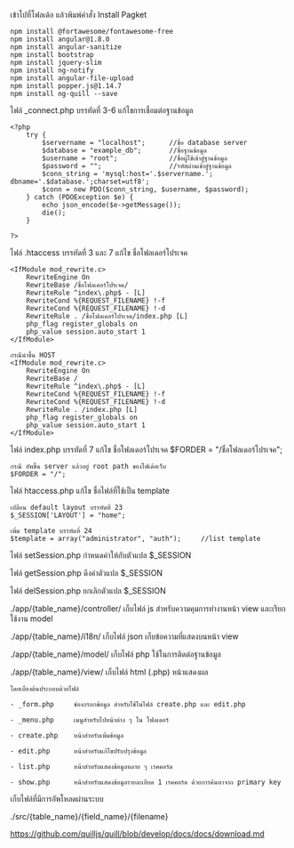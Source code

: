 เข้าไปที่โฟลเด้อ แล้วพิมพ์คำสั่ง Install Pagket

	npm install @fortawesome/fontawesome-free 
	npm install angular@1.8.0 
	npm install angular-sanitize 
	npm install bootstrap 
	npm install jquery-slim 
	npm install ng-notify 
	npm install angular-file-upload 
	npm install popper.js@1.14.7 
	npm install ng-quill --save


ไฟล์ _connect.php บรรทัดที่ 3-6 แก้ไขการเชื่อมต่อฐานข้อมูล

	<?php
		try {
			$servername = "localhost";		//ชื่อ database server 
			$database = "example_db";		//ชื่อฐานข้อมูล
			$username = "root";				//ชื่อผู้ใช้เข้าสู่ฐานข้อมูล
			$password = "";					//รหัสผ่านเข้าสู่ฐานข้อมูล
			$conn_string = 'mysql:host='.$servername.'; dbname='.$database.';charset=utf8';
			$conn = new PDO($conn_string, $username, $password);
		} catch (PDOException $e) {
			echo json_encode($e->getMessage());
			die();
		}

	?>


ไฟล์ .htaccess บรรทัดที่ 3 และ 7 แก้ไข ชื่อโฟลเดอร์โปรเจค

	<IfModule mod_rewrite.c>
		RewriteEngine On
		RewriteBase /ชื่อโฟลเดอร์โปรเจค/
		RewriteRule ^index\.php$ - [L]
		RewriteCond %{REQUEST_FILENAME} !-f
		RewriteCond %{REQUEST_FILENAME} !-d
		RewriteRule . /ชื่อโฟลเดอร์โปรเจค/index.php [L]
		php_flag register_globals on
		php_value session.auto_start 1
	</IfModule>

	กรณีนำขึ้น HOST
	<IfModule mod_rewrite.c>
		RewriteEngine On
		RewriteBase /
		RewriteRule ^index\.php$ - [L]
		RewriteCond %{REQUEST_FILENAME} !-f
		RewriteCond %{REQUEST_FILENAME} !-d
		RewriteRule . /index.php [L]
		php_flag register_globals on
		php_value session.auto_start 1
	</IfModule>



ไฟล์ index.php  บรรทัดที่ 7 แก้ไข ชื่อโฟลเดอร์โปรเจค
	$FORDER = "/ชื่อโฟลเดอร์โปรเจค";

	กรณี อัพขึ้น server แล้วอยู่ root path ของโฟเด้อเว็บ
	$FORDER = "/";


ไฟล์ htaccess.php แก้ไข ชื่อไฟล์ที่ใช้เป็น template

	เปลี่ยน default layout บรรทัดที่ 23
	$_SESSION['LAYOUT'] = "home";

	เพิ่ม template บรรทัดที่ 24
	$template = array("administrator", "auth");		//list template



ไฟล์ setSession.php กำหนดค่าให้กับตัวแปล $_SESSION 

ไฟล์ getSession.php ดึงค่าตัวแปล $_SESSION

ไฟล์ delSession.php ยกเลิกตัวแปล $_SESSION



./app/{table_name}/controller/ เก็บไฟล์ js สำหรับความคุมการทำงานหน้า view และเรียกใช้งาน model

./app/{table_name}/i18n/ เก็บไฟล์ json เก็บข้อความที่แสดงบนหน้า view

./app/{table_name}/model/ เก็บไฟล์ php ใช้ในการติดต่อฐานข้อมูล

./app/{table_name}/view/ เก็บไฟล์ html (.php) หน้าแสดงผล

	โดยเบื่องต้นประกอบด้วยไฟล์

	- _form.php		ช่องกรอกข้อมูล สำหรับใช้ในไฟล์ create.php และ edit.php

	- _menu.php		เมนูสำหรับไปหน้าต่าง ๆ ใน โฟลเดอร์

	- create.php	หน้าสำหรับเพิ่มข้อมูล

	- edit.php		หน้าสำหรับแก้ไขปรับปรุงข้อมูล

	- list.php		หน้าสำหรับแสดงข้อมูลหลาย ๆ เรคคอร์ด

	- show.php		หน้าสำหรับแสดงข้อมูลรายละเอียด 1 เรคคอร์ด ด้วยการค้นหาจาก primary key
	



เก็บไฟล์ที่มีการอัพโหลดผ่านระบบ

./src/{table_name}/{field_name}/{filename} 


https://github.com/quilljs/quill/blob/develop/docs/docs/download.md
	<ng-quill-editor ng-model="addressInstance.detail"></ng-quill-editor>
